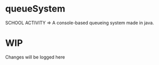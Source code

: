 # queueSystem
SCHOOL ACTIVITY => A console-based queueing system made in java.

# WIP
Changes will be logged here
